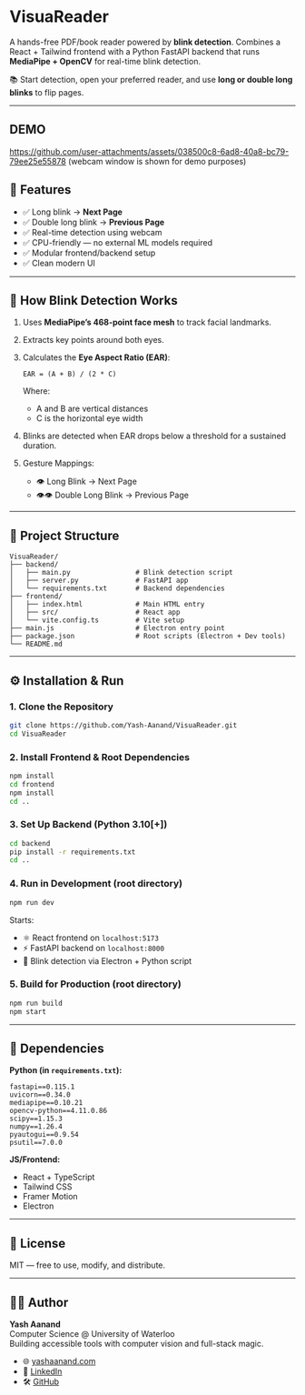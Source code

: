 # VisuaReader

A hands-free PDF/book reader powered by **blink detection**. Combines a React + Tailwind frontend with a Python FastAPI backend that runs **MediaPipe + OpenCV** for real-time blink detection.

📚 Start detection, open your preferred reader, and use **long or double long blinks** to flip pages.

---

## DEMO

https://github.com/user-attachments/assets/038500c8-6ad8-40a8-bc79-79ee25e55878
(webcam window is shown for demo purposes)



## 🎯 Features

- ✅ Long blink → **Next Page**
- ✅ Double long blink → **Previous Page**
- ✅ Real-time detection using webcam
- ✅ CPU-friendly — no external ML models required
- ✅ Modular frontend/backend setup
- ✅ Clean modern UI

---

## 🧠 How Blink Detection Works

1. Uses **MediaPipe’s 468-point face mesh** to track facial landmarks.
2. Extracts key points around both eyes.
3. Calculates the **Eye Aspect Ratio (EAR)**:

   ```
   EAR = (A + B) / (2 * C)
   ```

   Where:

   - A and B are vertical distances
   - C is the horizontal eye width

4. Blinks are detected when EAR drops below a threshold for a sustained duration.
5. Gesture Mappings:
   - 👁️ Long Blink → Next Page
   - 👁️👁️ Double Long Blink → Previous Page

---

## 📁 Project Structure

```
VisuaReader/
├── backend/
│   ├── main.py                # Blink detection script
│   ├── server.py              # FastAPI app
│   └── requirements.txt       # Backend dependencies
├── frontend/
│   ├── index.html             # Main HTML entry
│   ├── src/                   # React app
│   └── vite.config.ts         # Vite setup
├── main.js                    # Electron entry point
├── package.json               # Root scripts (Electron + Dev tools)
└── README.md
```

---

## ⚙️ Installation & Run

### 1. Clone the Repository

```bash
git clone https://github.com/Yash-Aanand/VisuaReader.git
cd VisuaReader
```

### 2. Install Frontend & Root Dependencies

```bash
npm install
cd frontend
npm install
cd ..
```

### 3. Set Up Backend (Python 3.10[+])

```bash
cd backend
pip install -r requirements.txt
cd ..
```

### 4. Run in Development (root directory)

```bash
npm run dev
```

Starts:

- ⚛️ React frontend on `localhost:5173`
- ⚡ FastAPI backend on `localhost:8000`
- 🧠 Blink detection via Electron + Python script

### 5. Build for Production (root directory)

```bash
npm run build
npm start
```

---

## 🧪 Dependencies

**Python (in `requirements.txt`):**

```
fastapi==0.115.1
uvicorn==0.34.0
mediapipe==0.10.21
opencv-python==4.11.0.86
scipy==1.15.3
numpy==1.26.4
pyautogui==0.9.54
psutil==7.0.0
```

**JS/Frontend:**

- React + TypeScript
- Tailwind CSS
- Framer Motion
- Electron

---

## 🔐 License

MIT — free to use, modify, and distribute.

---

## 👨‍💻 Author

**Yash Aanand**  
Computer Science @ University of Waterloo  
Building accessible tools with computer vision and full-stack magic.

- 🌐 [yashaanand.com](https://yashaanand.com)
- 💼 [LinkedIn](https://www.linkedin.com/in/yash-aanand-35192b273/)
- 🛠️ [GitHub](https://github.com/Yash-Aanand)
